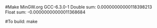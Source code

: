 #Make MinGW.org GCC-6.3.0-1
Double sum: 0.00000000000118398213
Float sum: -0.00000000000011368684

#To build:
make